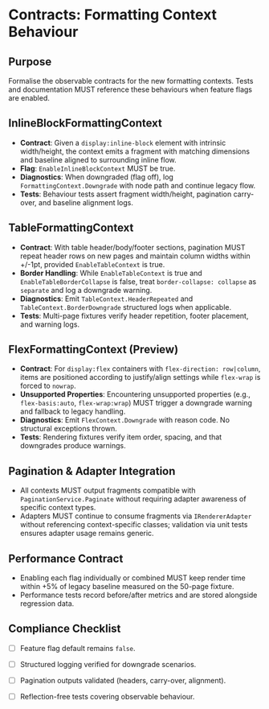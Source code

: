 # Contracts: Formatting Context Behaviour

## Purpose
Formalise the observable contracts for the new formatting contexts. Tests and documentation MUST reference these behaviours when feature flags are enabled.

## InlineBlockFormattingContext
- **Contract**: Given a `display:inline-block` element with intrinsic width/height, the context emits a fragment with matching dimensions and baseline aligned to surrounding inline flow.
- **Flag**: `EnableInlineBlockContext` MUST be true.
- **Diagnostics**: When downgraded (flag off), log `FormattingContext.Downgrade` with node path and continue legacy flow.
- **Tests**: Behaviour tests assert fragment width/height, pagination carry-over, and baseline alignment logs.

## TableFormattingContext
- **Contract**: With table header/body/footer sections, pagination MUST repeat header rows on new pages and maintain column widths within +/-1pt, provided `EnableTableContext` is true.
- **Border Handling**: While `EnableTableContext` is true and `EnableTableBorderCollapse` is false, treat `border-collapse: collapse` as `separate` and log a downgrade warning.
- **Diagnostics**: Emit `TableContext.HeaderRepeated` and `TableContext.BorderDowngrade` structured logs when applicable.
- **Tests**: Multi-page fixtures verify header repetition, footer placement, and warning logs.

## FlexFormattingContext (Preview)
- **Contract**: For `display:flex` containers with `flex-direction: row|column`, items are positioned according to justify/align settings while `flex-wrap` is forced to `nowrap`.
- **Unsupported Properties**: Encountering unsupported properties (e.g., `flex-basis:auto`, `flex-wrap:wrap`) MUST trigger a downgrade warning and fallback to legacy handling.
- **Diagnostics**: Emit `FlexContext.Downgrade` with reason code. No structural exceptions thrown.
- **Tests**: Rendering fixtures verify item order, spacing, and that downgrades produce warnings.

## Pagination & Adapter Integration
- All contexts MUST output fragments compatible with `PaginationService.Paginate` without requiring adapter awareness of specific context types.
- Adapters MUST continue to consume fragments via `IRendererAdapter` without referencing context-specific classes; validation via unit tests ensures adapter usage remains generic.

## Performance Contract
- Enabling each flag individually or combined MUST keep render time within +5% of legacy baseline measured on the 50-page fixture.
- Performance tests record before/after metrics and are stored alongside regression data.

## Compliance Checklist
- [ ] Feature flag default remains `false`.
- [ ] Structured logging verified for downgrade scenarios.
- [ ] Pagination outputs validated (headers, carry-over, alignment).
- [ ] Reflection-free tests covering observable behaviour.


